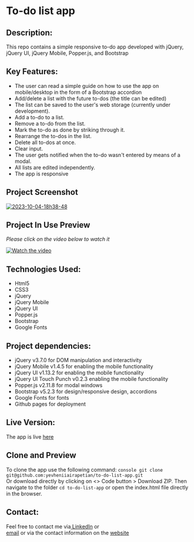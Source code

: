 # To-do list app

## Description:
This repo contains a simple responsive to-do app developed with jQuery, jQuery UI, jQuery Mobile, Popper.js, and Bootstrap

## Key Features:
- The user can read a simple guide on how to use the app on mobile/desktop in the form of a Bootstrap accordion
- Add/delete a list with the future to-dos (the title can be edited)
- The list can be saved to the user's web storage (currently under development).
- Add a to-do to a list.
- Remove a to-do from the list.
- Mark the to-do as done by striking through it.
- Rearrange the to-dos in the list.
- Delete all to-dos at once.
- Clear input.
- The user gets notified when the to-do wasn't entered by means of a modal.
- All lists are edited independently.
- The app is responsive

## Project Screenshot
<a href="https://ibb.co/RpRdXd2"><img src="https://i.ibb.co/gMkh0hy/2023-10-04-18h38-48.png" alt="2023-10-04-18h38-48" border="0"></a>   
## Project In Use Preview
_Please click on the video below to watch it_   

[![Watch the video](https://i.ibb.co/gMkh0hy/2023-10-04-18h38-48.png)](https://streamable.com/yw6mtw)
  
## Technologies Used:
- Html5
- CSS3
- jQuery
- jQuery Mobile
- jQuery UI
- Popper.js
- Bootstrap
- Google Fonts

## Project dependencies:
- jQuery v3.7.0 for DOM manipulation and interactivity
- jQuery Mobile v1.4.5 for enabling the mobile functionality
- jQuery UI v1.13.2 for enabling the mobile functionality
- jQuery UI Touch Punch v0.2.3 enabling the mobile functionality
- Popper.js v2.11.8 for modal windows
- Bootstrap v5.2.3 for design/responsive design, accordions
- Google Fonts for fonts
- Github pages for deployment

## Live Version:
The app is live [here](https://yevheniiairapetian.github.io/to-do-list-app/)

## Clone and Preview
To clone the app use the following command:
```console git clone git@github.com:yevheniiairapetian/to-do-list-app.git```  
Or download directly by clicking on <> Code button > Download ZIP. Then navigate to the folder ```cd to-do-list-app``` or open the index.html file directly in the browser.

## Contact:
Feel free to contact me via[ LinkedIn](https://www.linkedin.com/in/yevhenii-airapetian/) or  
[email](mailto:sonkozhenia11@gmail.com) or 
via the contact information on the [website](https://yevheniiairapetian.github.io/portfolio-website/contact.html) 


